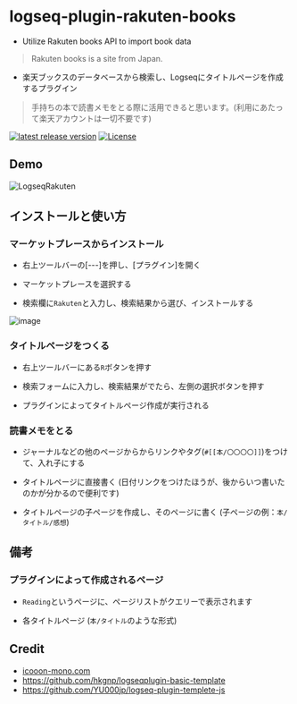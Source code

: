 # logseq-plugin-rakuten-books

- Utilize Rakuten books API to import book data

> Rakuten books is a site from Japan.

- 楽天ブックスのデータベースから検索し、Logseqにタイトルページを作成するプラグイン

> 手持ちの本で読書メモをとる際に活用できると思います。(利用にあたって楽天アカウントは一切不要です)

[![latest release version](https://img.shields.io/github/v/release/YU000jp/logseq-plugin-rakuten-books)](https://github.com/YU000jp/logseq-plugin-rakuten-books/releases)
[![License](https://img.shields.io/github/license/YU000jp/logseq-plugin-rakuten-books?color=blue)](https://github.com/YU000jp/logseq-plugin-rakuten-books/blob/main/LICENSE)

## Demo

![LogseqRakuten](https://user-images.githubusercontent.com/111847207/227758156-1c8e8526-230f-4934-bc97-96ed50066d88.gif)

## インストールと使い方

### マーケットプレースからインストール

- 右上ツールバーの[---]を押し、[プラグイン]を開く

- マーケットプレースを選択する

- 検索欄に`Rakuten`と入力し、検索結果から選び、インストールする

![image](https://user-images.githubusercontent.com/111847207/227759640-d2036290-cb75-476b-a5b5-b47d9f8564c9.png)

### タイトルページをつくる

- 右上ツールバーにある`R`ボタンを押す

- 検索フォームに入力し、検索結果がでたら、左側の選択ボタンを押す

- プラグインによってタイトルページ作成が実行される

### 読書メモをとる

- ジャーナルなどの他のページからからリンクやタグ(`#[[本/〇〇〇〇]]`)をつけて、入れ子にする

- タイトルページに直接書く (日付リンクをつけたほうが、後からいつ書いたのかが分かるので便利です)

- タイトルページの子ページを作成し、そのページに書く (子ページの例：`本/タイトル/感想`)

## 備考

### プラグインによって作成されるページ

- `Reading`というページに、ページリストがクエリーで表示されます

- 各タイトルページ (`本/タイトル`のような形式)

## Credit

- [icooon-mono.com](https://icooon-mono.com/11122-%e3%81%88%e3%82%93%e3%81%b4%e3%81%a4%e4%bb%98%e3%81%8d%e3%81%ae%e3%83%8e%e3%83%bc%e3%83%88%e3%82%a2%e3%82%a4%e3%82%b3%e3%83%b3/)
- <https://github.com/hkgnp/logseqplugin-basic-template>
- <https://github.com/YU000jp/logseq-plugin-templete-js>
